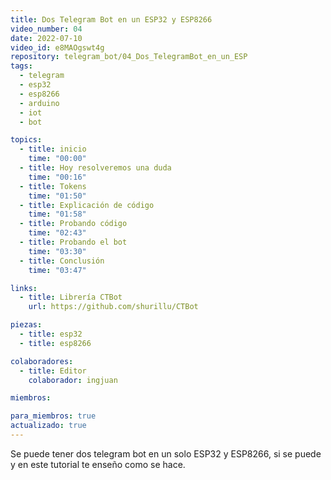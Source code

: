 ```yaml
---
title: Dos Telegram Bot en un ESP32 y ESP8266
video_number: 04
date: 2022-07-10
video_id: e8MAOgswt4g
repository: telegram_bot/04_Dos_TelegramBot_en_un_ESP
tags:
  - telegram
  - esp32
  - esp8266
  - arduino
  - iot
  - bot

topics:
  - title: inicio
    time: "00:00"
  - title: Hoy resolveremos una duda
    time: "00:16"
  - title: Tokens
    time: "01:50"
  - title: Explicación de código
    time: "01:58"
  - title: Probando código
    time: "02:43"
  - title: Probando el bot
    time: "03:30"
  - title: Conclusión
    time: "03:47"

links:
  - title: Librería CTBot
    url: https://github.com/shurillu/CTBot

piezas:
  - title: esp32
  - title: esp8266

colaboradores:
  - title: Editor
    colaborador: ingjuan

miembros:

para_miembros: true
actualizado: true
---
```


Se puede tener dos telegram bot en un solo ESP32 y ESP8266, si se puede y en este tutorial te enseño como se hace.
